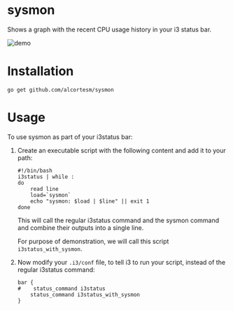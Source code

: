# sysmon

Shows a graph with the recent CPU usage history in your i3 status bar.

![demo](https://user-images.githubusercontent.com/9169414/29079574-d48fc87e-7c5d-11e7-895c-15c1fe500e86.gif)

# Installation

`
go get github.com/alcortesm/sysmon
`

# Usage

To use sysmon as part of your i3status bar:

1. Create an executable script
   with the following content
   and add it to your path: 

   ```
   #!/bin/bash
   i3status | while :
   do
       read line
       load=`sysmon`
       echo "sysmon: $load | $line" || exit 1
   done
   ```

   This will call the regular i3status command
   and the sysmon command
   and combine their outputs into a single line.

   For purpose of demonstration,
   we will call this script `i3status_with_sysmon`.

2. Now modify your `.i3/conf` file,
   to tell i3 to run your script,
   instead of the regular i3status command:

   ```
   bar {                                                                           
   #    status_command i3status                                               
       status_command i3status_with_sysmon                                               
   }
   ```
